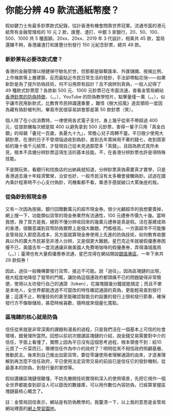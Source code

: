 # 你能分辨 49 款流通紙幣麼？

假如健力士有最多鈔票款式紀錄，估計香港有機會問鼎世界冠軍。流通市面的港元紙幣有金融管理局的 10 元 2 款，匯豐、渣打、中銀 3 家銀行，20、50、100、500、1000 共 5 種面額，20xx、20xx、2019 年 3 代設計，相乘共 45 款，當局還嫌不夠，香港讓渣打和匯豐分別發行 150 元紀念鈔票，總共 49 款。

### **新鈔票有必要改款式麼？**

香港的金融管理以穩健保守馳名於世，但那都是聯繫匯率、外匯儲備、按揭比例、上市條款等上層建築，反而最貼近市民日常生活的發鈔，手法卻帶點花俏——如果新鈔是為了提升防偽技術，何不沿用原有設計？且不說辨別真偽，一般人記得了 49 種款式鈔票麼？各款新 500 元、1000 元鈔票已在市面流通，查看金管局網站[香港鈔票的防偽特徵](https://www.hkma.gov.hk/chi/classroom/page/notescoins/security.htm)，（。。），YouTube 的防偽教學短片，點擊量僅一萬（。。），似乎讓市民用新款式，比教育市民辨識還重要 。難怪《樹大招風》道具領班一度因為藏有偽鈔被判刑，畢竟市民很容易誤會那是第 50 款鈔票（笑）。

個人除了在小店消費時，一律使用各式電子支付，身上幾乎從來不帶超過 400 元，從提款機每次總是取 400 以避免拿到 500 元鈔票，害得一輩子只用「真金白銀」的母親「養兒一百歲，長憂九十九」，常擔心兒子周轉不靈。平日極少使用大額鈔票，在港的日子不曾煩惱過收到偽鈔，直到去年賣掉用不著的錢七，收到買家給的幾十張千元紙幣，才發現自己從未見過那麼多「真錢」，且因為款式見所未見，根本不具備分辨鈔票這項生活的基本技能。不，在香港分辨鈔票也許是項特殊技能。

不是開玩笑，看銀行和找換店的出納員就知道，分辨鈔票真偽需要真才實學，只是香港過去幾十年經濟繁榮，治安也好，一般市民沒有太多機會接觸偽鈔。試過在國內乘計程車時不小心支付偽鈔，司機看都不看，單憑手感就破口大罵後座的我。

### **從偽鈔到假現金券**

又有一次因為按揭，銀行回贈數萬元的超市現金券。很少光顧超市的我想要賣掉，網上搜一下，功能類似貨幣的現金券果然有流通性，100 元禮券市價九十幾。當時我想，換了買方是我，絕對不懂分辨收回來的幾萬元禮券是真是假。活在基建成熟的香港，很難意識到貨幣防偽實際上是個大難題，門檻極高，一方面超市不可能像金管局投入那麼高成本，另方面就算現金券使用上先進的防偽技術，如何教育收銀員以外的廣大市民甚至非港人分辨，又是個更大難題。星巴克近年就被假優惠券困擾不已，美國去年一度流通讓非裔美國人免費喝咖啡的假優惠券，弄得滿城風雨（。。）；臺灣也有大量假優惠券流通，星巴克得在網站開設[闢謠專區](https://www.starbucks.com.tw/stores/allevent/show.jspx?n=1016)，一年下來共 29 款假券！

因此，過往一般機構要發行貨幣，接近不可能。說「過往」，因為區塊鏈的出現，極大程度地降低了發幣的門檻，讓防偽這個連政府都頭痛不已的問題變得非常簡便，使用以太坊發行自己的通證（token），花幾塊錢幾分鐘就能搞定；而且不單是本地人，全世界都能透過不可竄改的特性確認通證的真偽，更能輕易查到發行量；這還不止，稍懂技術的甚至能確認智能合約設置的發行上限和發行節奏，確保發行方不像聯儲局，甚麼時候喜歡，隨時就來個量化寬鬆。

### **區塊鏈的核心就是防偽**

信任從來就是非常深奧的課題和漫長的過程，只是我們活在一個基本上可信的社會環境，錯覺理所當然。回想以前初次閱讀區塊鏈的介紹，說金錢交易需要對中介的信任，字面上看懂了，實際上因為平日沒有這個思考過程，根本領會不到：給10 元買了一斤菜而已，哪裡信任作為中介的政府了？明明從來不相信政府照顧基層、推動民主。後來到自己推出加密貨幣，要從零讓使用者理解通證的由來，才逐漸理解到再怎麼不信任政府，平日使用法定貨幣交易的前設已是信任它的發鈔機制，從最基本的防偽，到發行量的掌控等。

假如還嫌區塊鏈很難懂，不妨先撇開技術實現和深入的使用場景，先把它視作一個全世界都能查到卻沒人可以竄改的數據庫，可以用作數位內容防偽，已經算掌握區塊鏈最核心概念了。

註：金管局回信表示，網站是有防偽教學的。我釐清一下，以上我的意思是金管局網站裡面的[網上學習園地](https://www.hkma.gov.hk/chi/classroom/page/notescoins/security.htm)。

